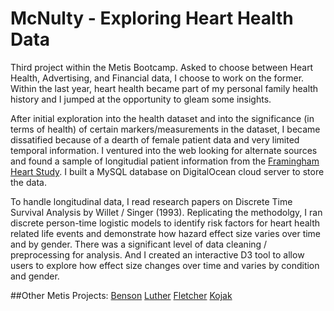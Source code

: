 # McNulty - Exploring Heart Health Data

Third project within the Metis Bootcamp. Asked to choose between Heart Health, Advertising, and Financial data, I choose to work on the former. Within the last year, heart health became part of my personal family health history and I jumped at the opportunity to gleam some insights.

After initial exploration into the health dataset and into the significance (in terms of health) of certain markers/measurements in the dataset, I became dissatified because of a dearth of female patient data and very limited temporal information. I ventured into the web looking for alternate sources and found a sample of longitudial patient information from the [Framingham Heart Study](https://www.framinghamheartstudy.org/). I built a MySQL database on DigitalOcean cloud server to store the data.

To handle longitudinal data, I read research papers on Discrete Time Survival Analysis by Willet / Singer (1993). Replicating the methodolgy, I ran discrete person-time logistic models to identify risk factors for heart health related life events and demonstrate how hazard effect size varies over time and by gender. There was a significant level of data cleaning / preprocessing for analysis. And I created an interactive D3 tool to allow users to explore how effect size changes over time and varies by condition and gender.

##Other Metis Projects:
[Benson](http://jessicafreaner.github.io/Benson/ "Exploring MTA Data")
[Luther](http://jessicafreaner.github.io/Luther/ "Exploring Movie Data")
[Fletcher](http://jessicafreaner.github.io/Fletcher/ "Exploring Data with NLP")
[Kojak](http://jessicafreaner.github.io/Kojak/ "Exploring NYC's Moving Populations")
